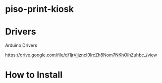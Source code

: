 # piso-print-kiosk

# Drivers

Arduino Drivers

https://drive.google.com/file/d/1jrVjjzncI0lrcZh8Nom7NKhOihZuhbc_/view

# How to Install


